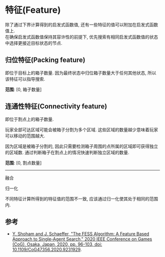 # 特征(Feature)

除了通过下界计算得到的启发式函数值, 还有一些特征的值可以附加在启发式函数值上.  
在确保启发式函数值保持其容许性的前提下, 优先搜索有相同启发式函数值的状态中选择更接近目标状态的节点.

## 归位特征(Packing feature)

即位于目标上的箱子数量. 因为最终状态中归位箱子数量大于任何其他状态, 所以该特征可以指导搜索.

**范围**: [0, 箱子数量]

## 连通性特征(Connectivity feature)

即位于割点上的箱子数量.

玩家全部可达区域可能会被箱子分割为多个区域. 这些区域的数量越少意味着玩家可以移动的范围越大.

因为区域是被箱子分割的, 因此只需要检测箱子周围的点所属的区域即可获得独立的区域数.
通过判断箱子在割点上的情况快速判断独立区域的数量.

**范围**: [0, 割点数量]

---

融合

归一化

不同特征计算所得到的特征值的范围不一致, 应该通过归一化使其处于相同的范围内.

## 参考

- [Y. Shoham and J. Schaeffer, "The FESS Algorithm: A Feature Based Approach to Single-Agent Search," 2020 IEEE Conference on Games (CoG), Osaka, Japan, 2020, pp. 96-103, doi: 10.1109/CoG47356.2020.9231929](https://ieeexplore.ieee.org/document/9231929).

